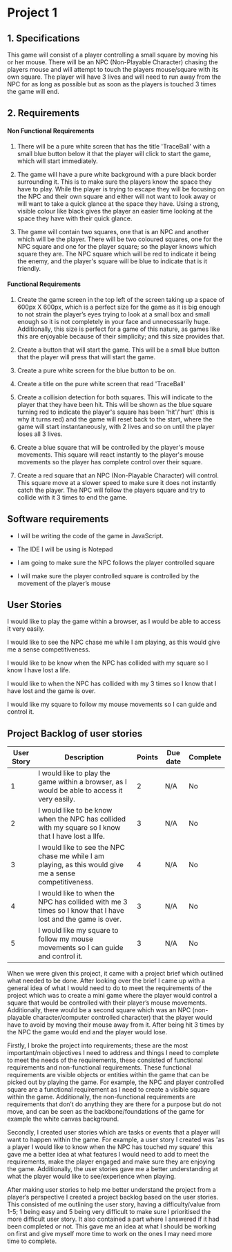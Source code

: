 # Project 1

## 1. Specifications
This game will consist of a player controlling a small square by moving his or her mouse. There will be an NPC (Non-Playable Character) chasing the players mouse and will attempt to touch the players mouse/square with its own square. The player will have 3 lives and will need to run away from the NPC for as long as possible but as soon as the players is touched 3 times the game will end.

## 2. Requirements
#### Non Functional Requirements
1. There will be a pure white screen that has the title 'TraceBall' with a small blue button below it that the player will click to start the game, which will start immediately.

2. The game will have a pure white background with a pure black border surrounding it. This is to make sure the players know the space they have to play. While the player is trying to escape they will be focusing on the NPC and their own square and either will not want to look away or will want to take a quick glance at the space they have. Using a strong, visible colour like black gives the player an easier time looking at the space they have with their quick glance. 

3. The game will contain two squares, one that is an NPC and another which will be the player. There will be two coloured squares, one for the NPC square and one for the player square; so the player knows which square they are. The NPC square which will be red to indicate it being the enemy, and the player's square will be blue to indicate that is it friendly.

#### Functional Requirements
1. Create the game screen in the top left of the screen taking up a space of 600px X 600px, which is a perfect size for the game as it is big enough to not strain the player’s eyes trying to look at a small box and small enough so it is not completely in your face and unnecessarily huge. Additionally, this size is perfect for a game of this nature, as games like this are enjoyable because of their simplicity; and this size provides that.

2. Create a button that will start the game. This will be a small blue button that the player will press that will start the game.

3. Create a pure white screen for the blue button to be on.

4. Create a title on the pure white screen that read 'TraceBall'

5. Create a collision detection for both squares. This will indicate to the player that they have been hit. This will be shown as the blue square turning red to indicate the player's square has been 'hit'/'hurt' (this is why it turns red) and the game will reset back to the start, where the game will start instantaneously, with 2 lives and so on until the player loses all 3 lives.

6. Create a blue square that will be controlled by the player's mouse movements. This square will react instantly to the player's mouse movements so the player has complete control over their square.

7. Create a red square that an NPC (Non-Playable Character) will control. This square move at a slower speed to make sure it does not instantly catch the player. The NPC will follow the players square and try to collide with it 3 times to end the game.

## Software requirements 
* I will be writing the code of the game in JavaScript.

* The IDE I will be using is Notepad

* I am going to make sure the NPC follows the player controlled square

* I will make sure the player controlled square is controlled by the movement of the player’s mouse


## User Stories

I would like to play the game within a browser, as I would be able to access it very easily.

I would like to see the NPC chase me while I am playing, as this would give me a sense competitiveness.

I would like to be know when the NPC has collided with my square so I know I have lost a life.

I would like to when the NPC has collided with my 3 times so I know that I have lost and the game is over.

I would like my square to follow my mouse movements so I can guide and control it.

## Project Backlog of user stories

|User Story|Description|Points|Due date|Complete|
|----------|------------------------------------------------------------------------------------------------|--------------|-------|---|
| 1 |I would like to play the game within a browser, as I would be able to access it very easily.|2|N/A|No|
| 2 |I would like to be know when the NPC has collided with my square so I know that I have lost a lIfe.|3|N/A|No|
| 3 |I would like to see the NPC chase me while I am playing, as this would give me a sense competitiveness.|4|N/A|No|
| 4 |I would like to when the NPC has collided with me 3 times so I know that I have lost and the game is over.|3|N/A|No|
| 5 |I would like my square to follow my mouse movements so I can guide and control it.|3|N/A|No|

When we were given this project, it came with a project brief which outlined what needed to be done. After looking over the brief I came up with a general idea of what I would need to do to meet the requirements of the project which was to create a mini game where the player would control a square that would be controlled with their player’s mouse movements. Additionally, there would be a second square which was an NPC (non-playable character/computer controlled character) that the player would have to avoid by moving their mouse away from it. After being hit 3 times by the NPC the game would end and the player would lose.

Firstly, I broke the project into requirements; these are the most important/main objectives I need to address and things I need to complete to meet the needs of the requirements, these consisted of functional requirements and non-functional requirements. These functional requirements are visible objects or entities within the game that can be picked out by playing the game. For example, the NPC and player controlled square are a functional requirement as I need to create a visible square within the game. Additionally, the non-functional requirements are requirements that don’t do anything they are there for a purpose but do not move, and can be seen as the backbone/foundations of the game for example the white canvas background.

Secondly, I created user stories which are tasks or events that a player will want to happen within the game. For example, a user story I created was 'as a player I would like to know when the NPC has touched my square' this gave me a better idea at what features I would need to add to meet the requirements, make the player engaged and make sure they are enjoying the game. Additionally, the user stories gave me a better understanding at what the player would like to see/experience when playing. 

After making user stories to help me better understand the project from a player’s perspective I created a project backlog based on the user stories. This consisted of me outlining the user story, having a difficulty/value from 1-5; 1 being easy and 5 being very difficult to make sure I prioritised the more difficult user story. It also contained a part where I answered if it had been completed or not. This gave me an idea at what I should be working on first and give myself more time to work on the ones I may need more time to complete.

